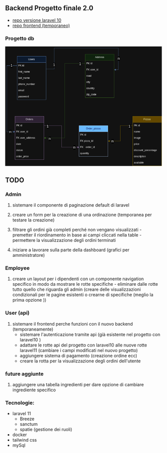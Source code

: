 ## Backend Progetto finale 2.0 
- [repo versione laravel 10](https://github.com/Francescodc92/pizzeria-backend)
- [repo frontend (temporaneo)](https://github.com/Francescodc92/pizzeria-full-stack)

### Progetto db
![database-structure](./.github/db_pizzeria.png)

## TODO
  ### Admin 

  1. sistemare il componente di paginazione default di laravel

  2. creare un form per la creazione di una ordinazione (temporanea per testare la creazione)

  3. filtrare gli ordini già completi perché non vengano  visualizzati
    - premetter il riordinamento in base ai campi cliccati nella table 
    - permettere la visualizzazione degli ordini terminati
    
  4. iniziare a lavorare sulla parte della dashboard (grafici per amministratore)

  ### Employee
  1. creare un layout per i dipendenti con un componente navigation specifico in modo da mostrare le rotte specifiche 
    - eliminare dalle rotte tutto quello che riguarda gli admin (creare delle visualizzazioni condizionali per le pagine esistenti o crearne di specifiche (meglio la prima opzione ))
  
  ### User (api)
  1. sistemare il frontend perche funzioni con il nuovo backend (temporaneamente)
      - sistemare l'autenticazione tramite api (già esistente nel progetto con laravel10 )
      - adattare le rotte api del progetto con laravel10 alle nuove rotte laravel11 (cambiare i campi modificati nel nuovo progetto)
      - aggiungere sistema di pagamento (creazione ordine ecc)
      - creare la rotta per la visualizzazione degli ordini dell'utente


  ### future aggiunte
  1. aggiungere una tabella ingredienti per dare opzione di cambiare ingrediente specifico 

### Tecnologie:
  - laravel 11
    - Breeze
    - sanctum
    - spatie (gestione dei ruoli)
  - docker
  - tailwind css
  - mySql 